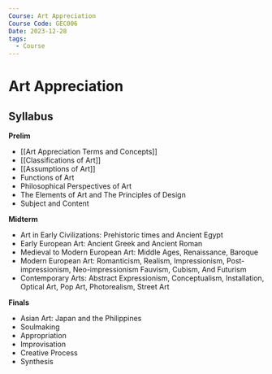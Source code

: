 ```yaml
---
Course: Art Appreciation
Course Code: GEC006
Date: 2023-12-28
tags:
  - Course
---
```

# Art Appreciation
## Syllabus
**Prelim**
- [[Art Appreciation Terms and Concepts]]
- [[Classifications of Art]]
- [[Assumptions of Art]]
- Functions of Art
- Philosophical Perspectives of Art
- The Elements of Art and The Principles of Design
- Subject and Content

**Midterm**
- Art in Early Civilizations: Prehistoric times and Ancient Egypt  
- Early European Art: Ancient Greek and Ancient Roman  
- Medieval to Modern European Art: Middle Ages, Renaissance, Baroque  
- Modern European Art: Romanticism, Realism, Impressionism, Post-impressionism, Neo-impressionism Fauvism,  Cubism, And Futurism  
- Contemporary Arts: Abstract Expressionism, Conceptualism, Installation, Optical Art, Pop Art, Photorealism, Street Art

**Finals**
- Asian Art: Japan and the Philippines  
- Soulmaking  
- Appropriation  
- Improvisation  
- Creative Process  
- Synthesis